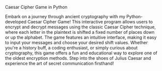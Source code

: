 Caesar Cipher Game in Python

Embark on a journey through ancient cryptography with 
my Python-developed Caesar Cipher Game! This interactive 
program allows users to encrypt and decrypt messages using 
the classic Caesar Cipher technique, where each letter in the 
plaintext is shifted a fixed number of places down or up the alphabet. 
The game features an intuitive interface, making it easy to input your 
messages and choose your desired shift values. Whether you're a history 
buff, a coding enthusiast, or simply curious about cryptography, 
this game offers a fun and educational way to explore one of the oldest 
encryption methods. Step into the shoes of Julius Caesar and experience 
the art of secret communication firsthand!


